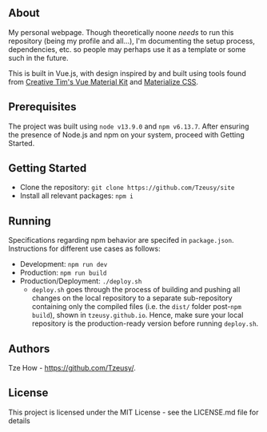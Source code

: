 ## About
My personal webpage. Though theoretically noone _needs_ to run this repository (being my profile and all...), I'm documenting the setup process, dependencies, etc. so people may perhaps use it as a template or some such in the future.

This is built in Vue.js, with design inspired by and built using tools found from [Creative Tim's Vue Material Kit](https://www.creative-tim.com/product/vue-material-kit) and [Materialize CSS](https://materializecss.com/).

## Prerequisites

The project was built using `node v13.9.0` and `npm v6.13.7`. After ensuring the presence of Node.js and npm on your system, proceed with Getting Started.

## Getting Started

- Clone the repository:
```git clone https://github.com/Tzeusy/site```
- Install all relevant packages:
```npm i```

## Running

Specifications regarding npm behavior are specifed in `package.json`. Instructions for different use cases as follows:
- Development: ```npm run dev```
- Production: ```npm run build```
- Production/Deployment: ```./deploy.sh```
  - `deploy.sh` goes through the process of building and pushing all changes on the local repository to a separate sub-repository containing only the compiled files (i.e. the `dist/` folder post-`npm build`), shown in `tzeusy.github.io`. Hence, make sure your local repository is the production-ready version before running `deploy.sh`.

## Authors

Tze How - https://github.com/Tzeusy/.

## License

This project is licensed under the MIT License - see the LICENSE.md file for details

